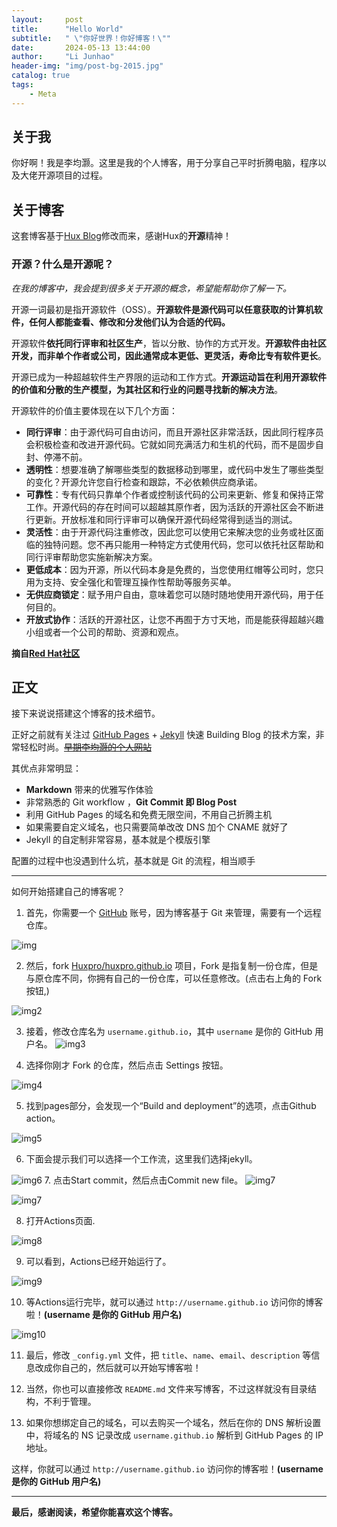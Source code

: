 ```yaml
---
layout:     post
title:      "Hello World"
subtitle:   " \"你好世界！你好博客！\""
date:       2024-05-13 13:44:00
author:     "Li Junhao"
header-img: "img/post-bg-2015.jpg"
catalog: true
tags:
    - Meta
---
```



## 关于我

你好啊！我是李均灏。这里是我的个人博客，用于分享自己平时折腾电脑，程序以及大佬开源项目的过程。


## 关于博客

这套博客基于[Hux Blog](https://github.com/Huxpro/huxpro.github.io)修改而来，感谢Hux的**开源**精神！
### 开源？什么是开源呢？
*在我的博客中，我会提到很多关于开源的概念，希望能帮助你了解一下。*

开源一词最初是指开源软件（OSS）。**开源软件是源代码可以任意获取的计算机软件，任何人都能查看、修改和分发他们认为合适的代码。**

开源软件**依托同行评审和社区生产**，皆以分散、协作的方式开发。**开源软件由社区开发，而非单个作者或公司，因此通常成本更低、更灵活，寿命比专有软件更长**。

开源已成为一种超越软件生产界限的运动和工作方式。**开源运动旨在利用开源软件的价值和分散的生产模型，为其社区和行业的问题寻找新的解决方法**。

开源软件的价值主要体现在以下几个方面：

- **同行评审**：由于源代码可自由访问，而且开源社区非常活跃，因此同行程序员会积极检查和改进开源代码。它就如同充满活力和生机的代码，而不是固步自封、停滞不前。
- **透明性**：想要准确了解哪些类型的数据移动到哪里，或代码中发生了哪些类型的变化？开源允许您自行检查和跟踪，不必依赖供应商承诺。
- **可靠性**：专有代码只靠单个作者或控制该代码的公司来更新、修复和保持正常工作。开源代码的存在时间可以超越其原作者，因为活跃的开源社区会不断进行更新。开放标准和同行评审可以确保开源代码经常得到适当的测试。
- **灵活性**：由于开源代码注重修改，因此您可以使用它来解决您的业务或社区面临的独特问题。您不再只能用一种特定方式使用代码，您可以依托社区帮助和同行评审帮助您实施新解决方案。
- **更低成本**：因为开源，所以代码本身是免费的，当您使用红帽等公司时，您只用为支持、安全强化和管理互操作性帮助等服务买单。
- **无供应商锁定**：赋予用户自由，意味着您可以随时随地使用开源代码，用于任何目的。
- **开放式协作**：活跃的开源社区，让您不再囿于方寸天地，而是能获得超越兴趣小组或者一个公司的帮助、资源和观点。

**摘自[Red Hat社区](https://www.redhat.com/zh/topics/open-source/what-is-open-source)**

## 正文
接下来说说搭建这个博客的技术细节。  

正好之前就有关注过 [GitHub Pages](https://pages.github.com/) + [Jekyll](http://jekyllrb.com/) 快速 Building Blog 的技术方案，非常轻松时尚。[~~早期李均灏的个人网站~~](htpps://mcmcljx.github.io/mcmcljx)

其优点非常明显：

* **Markdown** 带来的优雅写作体验
* 非常熟悉的 Git workflow ，**Git Commit 即 Blog Post**
* 利用 GitHub Pages 的域名和免费无限空间，不用自己折腾主机
* 如果需要自定义域名，也只需要简单改改 DNS 加个 CNAME 就好了 
* Jekyll 的自定制非常容易，基本就是个模版引擎

配置的过程中也没遇到什么坑，基本就是 Git 的流程，相当顺手

---
如何开始搭建自己的博客呢？

1. 首先，你需要一个 [GitHub](https://github.com/) 账号，因为博客基于 Git 来管理，需要有一个远程仓库。

![img](/img/screenshot-1715578881958.png)

2. 然后，fork [Huxpro/huxpro.github.io](https://github.com/Huxpro/huxpro.github.io) 项目，Fork 是指复制一份仓库，但是与原仓库不同，你拥有自己的一份仓库，可以任意修改。(点击右上角的 Fork 按钮,)

![img2](/img/screenshot-1715579411989.png)

3. 接着，修改仓库名为 `username.github.io`，其中 `username` 是你的 GitHub 用户名。
![img3](/img/IMG_20240513_140210.jpg)

4. 选择你刚才 Fork 的仓库，然后点击 Settings 按钮。

![img4](/img/screenshot-1715580482438.png)

5. 找到pages部分，会发现一个“Build and deployment”的选项，点击Github action。

![img5](/img/screenshot-1715661267421.png)

6. 下面会提示我们可以选择一个工作流，这里我们选择jekyll。

![img6](/img/IMG_20240514_124610.jpg)
7. 点击Start commit，然后点击Commit new file。
![img7](/img/IMG_20240514_124630.jpg)

![img7](/img/Screenshot_2024-05-14-12-48-10-559-edit_com.ss.android.ugc.aweme.jpg)

8. 打开Actions页面.

![img8](/img/Screenshot_2024-05-14-12-49-21-130-edit_com.ss.android.ugc.aweme.jpg)

9. 可以看到，Actions已经开始运行了。

![img9](/img/Screenshot_2024-05-14-12-58-56-231_com.ss.android.ugc.aweme.jpg)

10. 等Actions运行完毕，就可以通过 `http://username.github.io` 访问你的博客啦！**(username 是你的 GitHub 用户名)**

![img10](/img/Screenshot_2024-05-14-12-59-18-172_com.ss.android.ugc.aweme.jpg)

11. 最后，修改 `_config.yml` 文件，把 `title`、`name`、`email`、`description` 等信息改成你自己的，然后就可以开始写博客啦！

12. 当然，你也可以直接修改 `README.md` 文件来写博客，不过这样就没有目录结构，不利于管理。

13. 如果你想绑定自己的域名，可以去购买一个域名，然后在你的 DNS 解析设置中，将域名的 NS 记录改成 `username.github.io` 解析到 GitHub Pages 的 IP 地址。

这样，你就可以通过 `http://username.github.io` 访问你的博客啦！**(username 是你的 GitHub 用户名)**

---

**最后，感谢阅读，希望你能喜欢这个博客。**
